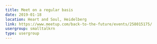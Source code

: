 ```yaml
---
title: Meet on a regular basis
date: 2019-01-18
location: Heart and Soul, Heidelberg
link: https://www.meetup.com/back-to-the-future/events/258015175/
usergroup: smalltalkrn
type: usergroup
---
```

